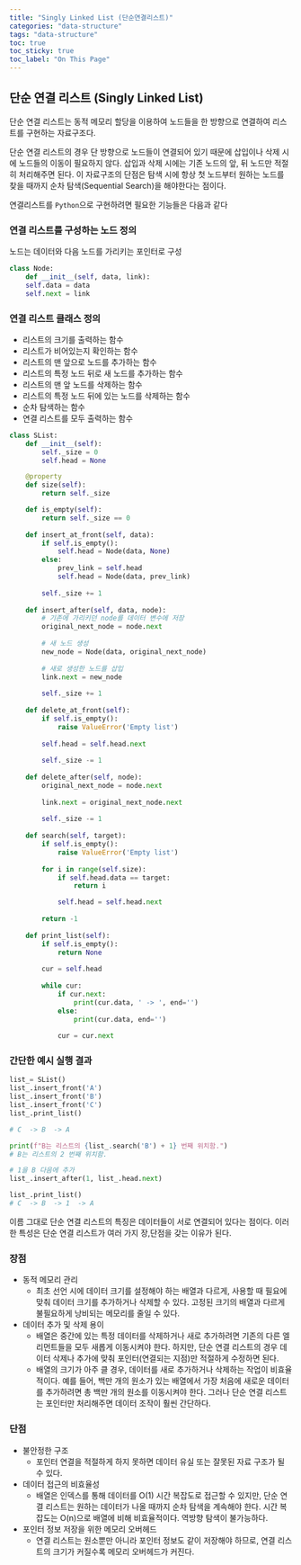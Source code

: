 ```yaml
---
title: "Singly Linked List (단순연결리스트)"
categories: "data-structure"
tags: "data-structure"
toc: true
toc_sticky: true
toc_label: "On This Page"
---
```


## 단순 연결 리스트 (Singly Linked List)

단순 연결 리스트는 동적 메모리 할당을 이용하여 노드들을 한 방향으로 연결하여 리스트를 구현하는 자료구조다.

단순 연결 리스트의 경우 단 방향으로 노드들이 연결되어 있기 때문에 삽입이나 삭제 시에 노드들의 이동이 필요하지 않다. 삽입과 삭제 시에는 기존 노드의 앞, 뒤 노드만 적절히 처리해주면 된다. 이 자료구조의 단점은 탐색 시에 항상 첫 노드부터 원하는 노드를 찾을 때까지 순차 탐색(Sequential Search)을 해야한다는 점이다.

연결리스트를 `Python`으로 구현하려면 필요한 기능들은 다음과 같다

### 연결 리스트를 구성하는 노드 정의

노드는 데이터와 다음 노드를 가리키는 포인터로 구성
```python
class Node:
    def __init__(self, data, link):
    self.data = data
    self.next = link
```

### 연결 리스트 클래스 정의

- 리스트의 크기를 출력하는 함수
- 리스트가 비어있는지 확인하는 함수
- 리스트의 맨 앞으로 노드를 추가하는 함수
- 리스트의 특정 노드 뒤로 새 노드를 추가하는 함수
- 리스트의 맨 앞 노드를 삭제하는 함수
- 리스트의 특정 노드 뒤에 있는 노드를 삭제하는 함수
- 순차 탐색하는 함수
- 연결 리스트를 모두 출력하는 함수

```python
class SList:
    def __init__(self):
        self._size = 0
        self.head = None

    @property
    def size(self):
        return self._size

    def is_empty(self):
        return self._size == 0
        
    def insert_at_front(self, data):
        if self.is_empty():
            self.head = Node(data, None)
        else:
            prev_link = self.head
            self.head = Node(data, prev_link)
            
        self._size += 1
    
    def insert_after(self, data, node):
        # 기존에 가리키던 node를 데이터 변수에 저장
        original_next_node = node.next
        
        # 새 노드 생성
        new_node = Node(data, original_next_node)
        
        # 새로 생성한 노드를 삽입
        link.next = new_node
        
        self._size += 1
        
    def delete_at_front(self):
        if self.is_empty():
            raise ValueError('Empty list')
        
        self.head = self.head.next
        
        self._size -= 1
    
    def delete_after(self, node):
        original_next_node = node.next
        
        link.next = original_next_node.next
        
        self._size -= 1
        
    def search(self, target):
        if self.is_empty():
            raise ValueError('Empty list')
        
        for i in range(self.size):
            if self.head.data == target:
                return i

            self.head = self.head.next
        
        return -1
    
    def print_list(self):
        if self.is_empty():
            return None
        
        cur = self.head
        
        while cur:
            if cur.next:
                print(cur.data, ' -> ', end='')
            else:
                print(cur.data, end='')
                
            cur = cur.next

```

### 간단한 예시 실행 결과

```python
list_= SList()
list_.insert_front('A')
list_.insert_front('B')
list_.insert_front('C')
list_.print_list()

# C  -> B  -> A

print(f"B는 리스트의 {list_.search('B') + 1} 번째 위치함.")
# B는 리스트의 2 번째 위치함.

# 1을 B 다음에 추가
list_.insert_after(1, list_.head.next)

list_.print_list()
# C  -> B  -> 1  -> A
```

이름 그대로 단순 연결 리스트의 특징은 데이터들이 서로 연결되어 있다는 점이다. 이러한 특성은 단순 연결 리스트가 여러 가지 장,단점을 갖는 이유가 된다.

### 장점
- 동적 메모리 관리
  - 최초 선언 시에 데이터 크기를 설정해야 하는 배열과 다르게, 사용할 때 필요에 맞춰 데이터 크기를 추가하거나 삭제할 수 있다.
  고정된 크기의 배열과 다르게 불필요하게 낭비되는 메모리를 줄일 수 있다.
- 데이터 추가 및 삭제 용이
  - 배열은 중간에 있는 특정 데이터를 삭제하거나 새로 추가하려면 기존의 다른 엘리먼트들을 모두 새롭게 이동시켜야 한다. 하지만, 단순 연결 리스트의 경우 데이터 삭제나 추가에 맞춰 포인터(연결되는 지점)만 적절하게 수정하면 된다.
  - 배열의 크기가 아주 클 경우, 데이터를 새로 추가하거나 삭제하는 작업이 비효율적이다. 예를 들어, 백만 개의 원소가 있는 배열에서 가장 처음에 새로운 데이터를 추가하려면 총 백만 개의 원소를 이동시켜야 한다. 그러나 단순 연결 리스트는 포인터만 처리해주면 데이터 조작이 훨씬 간단하다.

### 단점
- 불안정한 구조
  - 포인터 연결을 적절하게 하지 못하면 데이터 유실 또는 잘못된 자료 구조가 될 수 있다.
- 데이터 접근의 비효율성
  - 배열은 인덱스를 통해 데이터를 O(1) 시간 복잡도로 접근할 수 있지만, 단순 연결 리스트는 원하는 데이터가 나올 때까지 순차 탐색을 계속해야 한다. 시간 복잡도는 O(n)으로 배열에 비해 비효율적이다.
  역방향 탐색이 불가능하다.
- 포인터 정보 저장을 위한 메모리 오버헤드
  - 연결 리스트는 원소뿐만 아니라 포인터 정보도 같이 저장해야 하므로, 연결 리스트의 크기가 커질수록 메모리 오버헤드가 커진다.
